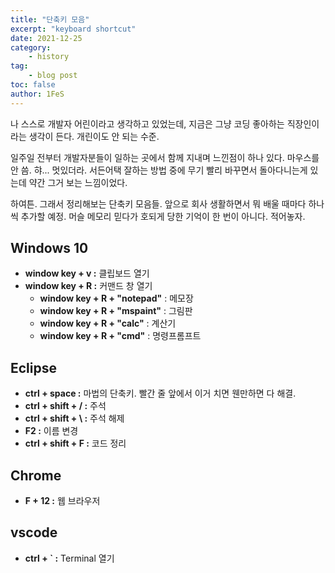 ```yaml
---
title: "단축키 모음"
excerpt: "keyboard shortcut"
date: 2021-12-25
category:
    - history
tag:
    - blog post
toc: false
author: 1FeS
---
```


나 스스로 개발자 어린이라고 생각하고 있었는데, 지금은 그냥 코딩 좋아하는 직장인이라는 생각이 든다. 개린이도 안 되는 수준. 

일주일 전부터 개발자분들이 일하는 곳에서 함께 지내며 느낀점이 하나 있다. 마우스를 안 씀. 햐... 멋있더라. 서든어택 잘하는 방법 중에 무기 빨리 바꾸면서 돌아다니는게 있는데 약간 그거 보는 느낌이었다.

하여튼. 그래서 정리해보는 단축키 모음들. 앞으로 회사 생활하면서 뭐 배울 때마다 하나씩 추가할 예정. 머슬 메모리 믿다가 호되게 당한 기억이 한 번이 아니다. 적어놓자.

## Windows 10

- **window key + v :** 클립보드 열기
- **window key + R :** 커맨드 창 열기
  - **window key + R + "notepad"** : 메모장
  - **window key + R + "mspaint"** : 그림판
  - **window key + R + "calc"** : 계산기
  - **window key + R + "cmd"** : 명령프롬프트

## Eclipse

- **ctrl + space :** 마법의 단축키. 빨간 줄 앞에서 이거 치면 웬만하면 다 해결.
- **ctrl + shift + / :** 주석
- **ctrl + shift + \ :** 주석 해제 
- **F2 :** 이름 변경
- **ctrl + shift + F :** 코드 정리

## Chrome

- **F + 12 :** 웹 브라우저

## vscode

- **ctrl + ` :** Terminal 열기
 

